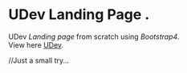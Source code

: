 #   UDev Landing Page .  
UDev _Landing page_ from scratch using _Bootstrap4_.  
View here [UDev](https://malek.github.io/udev-landing-page/).

//Just a small try...
